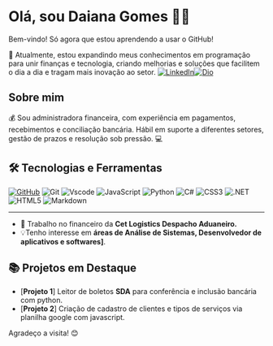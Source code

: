 # Olá, sou Daiana Gomes 👋🏿
Bem-vindo!
Só agora que estou aprendendo a usar o GitHub! 

🚀
Atualmente, estou expandindo meus conhecimentos em programação para unir finanças e tecnologia, criando melhorias e soluções que facilitem o dia a dia e tragam mais inovação ao setor. [![LinkedIn](https://img.shields.io/badge/LinkedIn-0077B5?style=for-the-badge&logo=linkedin&logoColor=white)](https://www.linkedin.com/in/daiana-gomes-46a15653/)[![Dio](https://img.shields.io/badge/Dio-330F63?style=for-the-badge&logo=dio&logoColor=white)](https://www.dio.me/users/daianasilva_vg)
## Sobre mim   
💰 Sou administradora financeira, com experiência em pagamentos, recebimentos e conciliação bancária. Hábil em suporte a diferentes setores, gestão de prazos e resolução sob pressão. 💻
## 🛠️ Tecnologias e Ferramentas
[![GitHub](https://img.shields.io/badge/GitHub-100000?style=for-the-badge&logo=github&logoColor=white)](https://github.com/DaianaSGomes) 
![Git](https://img.shields.io/badge/GIT-E44C30?tyle=for-the-badge&logo=git&logoColor=white)
![Vscode](https://img.shields.io/badge/Vscode-007ACC?style=for-the-badge&logo=visual-studio-code&logoColor=white)
![JavaScript](https://img.shields.io/badge/JavaScript-F7DF1E?style=for-the-badge&logo=javascript&logoColor=black)
![Python](https://img.shields.io/badge/python-3670A0?style=for-the-badge&logo=python&logoColor=ffdd54)
![C#](https://img.shields.io/badge/C%23-239120?style=for-the-badge&logo=c-sharp&logoColor=white)
![CSS3](https://img.shields.io/badge/CSS3-1572B6?style=for-the-badge&logo=css3&logoColor=white)
![.NET](https://img.shields.io/badge/.NET-5C2D91?style=for-the-badge&logo=.net&logoColor=white)
![HTML5](https://img.shields.io/badge/HTML5-E34F26?style=for-the-badge&logo=html5&logoColor=white)
![Markdown](https://img.shields.io/badge/Markdown-000?style=for-the-badge&logo=markdown)

------------------- --------- --------- ------
- 💼 Trabalho no financeiro da **Cet Logistics Despacho Aduaneiro.**
- 💡Tenho interesse em **áreas de Análise de Sistemas, Desenvolvedor de aplicativos e softwares]**.

## 📚 Projetos em Destaque
- [**Projeto 1**] Leitor de boletos **SDA** para conferência e inclusão bancária com python.
- [**Projeto 2**] Criação de cadastro de clientes e tipos de serviços via planilha google com javascript.

Agradeço a visita! 😊